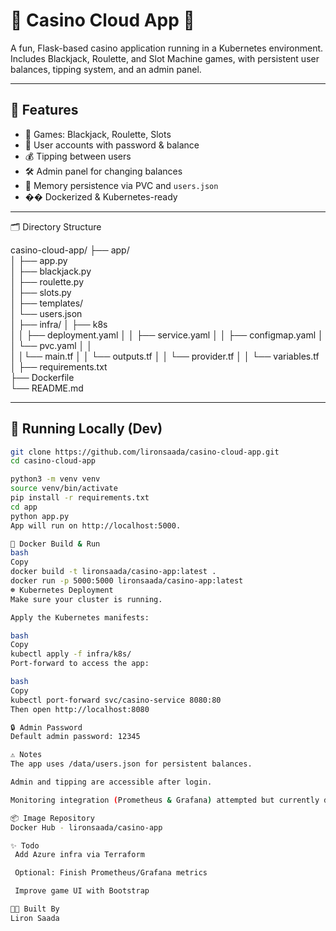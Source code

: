 # 🎰 Casino Cloud App 🎰

A fun, Flask-based casino application running in a Kubernetes environment. Includes Blackjack, Roulette, and Slot Machine games, with persistent user balances, tipping system, and an admin panel.

---

## 🚀 Features

- 🎲 Games: Blackjack, Roulette, Slots
- 👤 User accounts with password & balance
- 💰 Tipping between users
- 🛠 Admin panel for changing balances
- 🧠 Memory persistence via PVC and `users.json`
- �� Dockerized & Kubernetes-ready

---

🗂 Directory Structure

casino-cloud-app/
├── app/                     
│   ├── app.py              
│   ├── blackjack.py        
│   ├── roulette.py         
│   ├── slots.py            
│   ├── templates/          
│   └── users.json       
│
├── infra/
│   ├──   k8s               
│   │     ├── deployment.yaml
│   │     ├── service.yaml
│   │     ├── configmap.yaml
│   │     └── pvc.yaml
│   │   
│   │└── main.tf
│   │ └── outputs.tf
│   │ └── provider.tf
│   │ └── variables.tf
│
├── requirements.txt      
├── Dockerfile           
└── README.md             

---

## 🧪 Running Locally (Dev)

```bash
git clone https://github.com/lironsaada/casino-cloud-app.git
cd casino-cloud-app

python3 -m venv venv
source venv/bin/activate
pip install -r requirements.txt
cd app
python app.py
App will run on http://localhost:5000.

🐳 Docker Build & Run
bash
Copy
docker build -t lironsaada/casino-app:latest .
docker run -p 5000:5000 lironsaada/casino-app:latest
☸️ Kubernetes Deployment
Make sure your cluster is running.

Apply the Kubernetes manifests:

bash
Copy
kubectl apply -f infra/k8s/
Port-forward to access the app:

bash
Copy
kubectl port-forward svc/casino-service 8080:80
Then open http://localhost:8080

🔒 Admin Password
Default admin password: 12345

⚠️ Notes
The app uses /data/users.json for persistent balances.

Admin and tipping are accessible after login.

Monitoring integration (Prometheus & Grafana) attempted but currently disabled.

📦 Image Repository
Docker Hub - lironsaada/casino-app

✨ Todo
 Add Azure infra via Terraform

 Optional: Finish Prometheus/Grafana metrics

 Improve game UI with Bootstrap

🧑‍💻 Built By
Liron Saada
